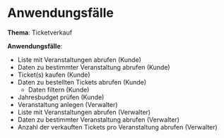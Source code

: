 # Anwendungsfälle

**Thema**: Ticketverkauf  

**Anwendungsfälle**:
- Liste mit Veranstaltungen abrufen (Kunde)
- Daten zu bestimmter Veranstaltung abrufen (Kunde)
- Ticket(s) kaufen (Kunde)
- Daten zu bestellten Tickets abrufen (Kunde)
    - Daten filtern (Kunde)
- Jahresbudget prüfen (Kunde)
- Veranstaltung anlegen (Verwalter) 
- Liste mit Veranstaltungen abrufen (Verwalter)
- Daten zu bestimmter Veranstaltung abrufen (Verwalter)
- Anzahl der verkauften Tickets pro Veranstaltung abrufen (Verwalter)
